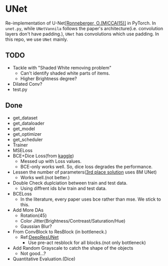 # UNet

Re-implementation of U-Net[[Ronneberger, O.(MICCAI15)]](https://arxiv.org/abs/1505.04597) in PyTorch.
In `unet.py`, while `UNetVannila` follows the paper's architecture(i.e. convolution layers don't have padding.), `UNet` has convolutions which use padding.
In this repo, we use `UNet` mainly.


## TODO
* Tackle with "Shaded White removing problem"
    * Can't identify shaded white parts of items.
    * Higher Brightness degree?
* Dilated Conv?
* test.py

## Done
* get_dataset
* get_dataloader
* get_model
* get_optimizer
* get_scheduler
* Trainer
* MSELoss
* BCE+Dice Loss(from [kaggle](https://www.kaggle.com/c/carvana-image-masking-challenge/discussion/40199))
    * Messed up with Loss values.
    * BCE-only works well. So, dice loss degrades the performance.
* Lessen the number of parameters([3rd place solution](https://www.kaggle.com/c/carvana-image-masking-challenge/discussion/40199) uses 8M UNet)
    * Works well.(not better.)
* Double Check duplciation between train and test data.
    * Using diffrent ids b/w train and test data.
* BCELoss
    * In the literature, every paper uses bce rather than mse. We stick to this.
* Add More DAs
    * Rotation(45)
    * Color Jitter(Brightness/Contreast/Saturation/Hue)
    * Gaussian Blur?
* From ConvBlock to ResBlock (in bottleneck.)
    * Ref:[DeepResUNet](https://arxiv.org/abs/1711.10684)
        * Use pre-act resblock for all blocks.(not only bottleneck)
* Add Random Grayscale to catch the shape of the objects
    * Not good...?
* Quantitative Evaluation.(Dice)
